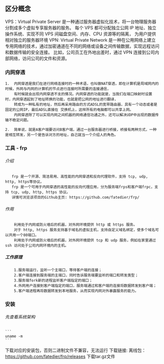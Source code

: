 ## 区分概念
   VPS：Virtual Private Server 
        是一种通过服务器虚拟化技术，将一台物理服务器分割成多个虚拟专享服务器的服务。
        每个 VPS 都可分配独立公网 IP 地址、独立操作系统、实现不同 VPS 间磁盘空间、内存、CPU 资源等的隔离，
        为用户提供相对独立的服务器环境
   VPN: Virtual Private Network
        是一种在公用网络上建立专用网络的技术，通过加密通道在不同的网络或设备之间传输数据，实现远程访问和数据传输的安全连接。
        比如，公司员工在外地出差时，通过 VPN 连接到公司内部网络，访问公司的文件和资源。

### 内网穿透
    1.  内网穿透是我们在进行网络连接时的一种术语，也叫做NAT穿透，即在计算机是局域网内的时候，外网与内网的计算机的节点进行连接时所需要的连接通信，    
        有时候就会出现内网穿透不支的情况。内网穿透的功能就是，当我们在端口映射时设置时，内网穿透起到了地址转换的功能，也就是把公网的地址进行翻译，
        转成为一种私有的地址，然后再采用路由的方式ADSL的宽带路由器，具有一个动态或者是固定的公网IP，最后ADSL直接在 交换机上，这样所有的电脑都可以共享上网。
        内网穿透除了可以实现内网之间机器的网络通信功通之外，还可以解决UDP中出现的数据传输不稳定问题。

    2.  简单说，就是A客户端要访问B客户端，通过一台服务器进行桥接，桥接有两种方式，一种是相互转发，另一个是告诉对方的地址，自己就当一个介绍人的角色。


### 工具 - frp
   ###### 介绍
       frp 是一个开源、简洁易用、高性能的内网穿透和反向代理软件，支持 tcp, udp, http, https等协议。
       frp 是一个可用于内网穿透的高性能的反向代理应用，分为服务端frps和客户端frpc，支持 tcp, udp, http, https 协议。
       详情可浏览该项目的Github主页: https://github.com/fatedier/frp/
   ###### 作用
        利用处于内网或防火墙后的机器，对外网环境提供 http 或 https 服务。
        对于 http, https 服务支持基于域名的虚拟主机，支持自定义域名绑定，使多个域名可以共用一个80端口。
        利用处于内网或防火墙后的机器，对外网环境提供 tcp 和 udp 服务，例如在家里通过 ssh 访问处于公司内网环境内的主机。
   ##### 工作原理
        1.服务端运行，监听一个主端口，等待客户端的连接；
        2.客户端连接到服务端的主端口，同时告诉服务端要监听的端口和转发类型；
        3.服务端fork新的进程监听客户端指定的端口；
        4.外网用户连接到客户端指定的端口，服务端通过和客户端的连接将数据转发到客户端；
        5.客户端进程再将数据转发到本地服务，从而实现内网对外暴露服务的能力。

### 安装  


  ###### 先查看系统架构
    ```
    uname -m
    ```
   下载对应的安装包，否则二进制文件不兼容，无法运行
   下载链接:  离线包： https://github.com/fatedier/frp/releases  下载tar.gz文件 


   